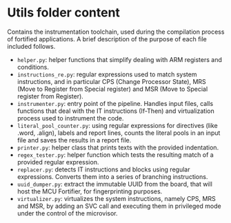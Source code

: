 # Utils folder content

Contains the instrumentation toolchain, used during the compilation process of fortified applications. A brief description of the purpose of each file included follows.
* `helper.py`: helper functions that simplify dealing with ARM registers and conditions.
* `instructions_re.py`: regular expressions used to match system instructions, and in particular CPS (Change Processor State), MRS (Move to Register from Special register) and MSR (Move to Special register from Register). 
* `instrumenter.py`: entry point of the pipeline. Handles input files, calls functions that deal with the IT instructions (If-Then) and virtualization process used to instrument the code.
* `literal_pool_counter.py`: using regular expressions for directives (like .word, .align), labels and report lines, counts the literal pools in an input file and saves the results in a report file.  
* `printer.py`: helper class that prints texts with the provided indentation.
* `regex_tester.py`: helper function which tests the resulting match of a provided regular expression.
* `replacer.py`: detects IT instructions and blocks using regular expressions. Converts them into a series of branching instructions.
* `uuid_dumper.py`: extract the immutable UUID from the board, that will host the MCU Fortifier, for fingerprinting purposes. 
* `virtualizer.py`: virtualizes the system instructions, namely CPS, MRS and MSR, by adding an SVC call and executing them in privileged mode under the control of the microvisor.